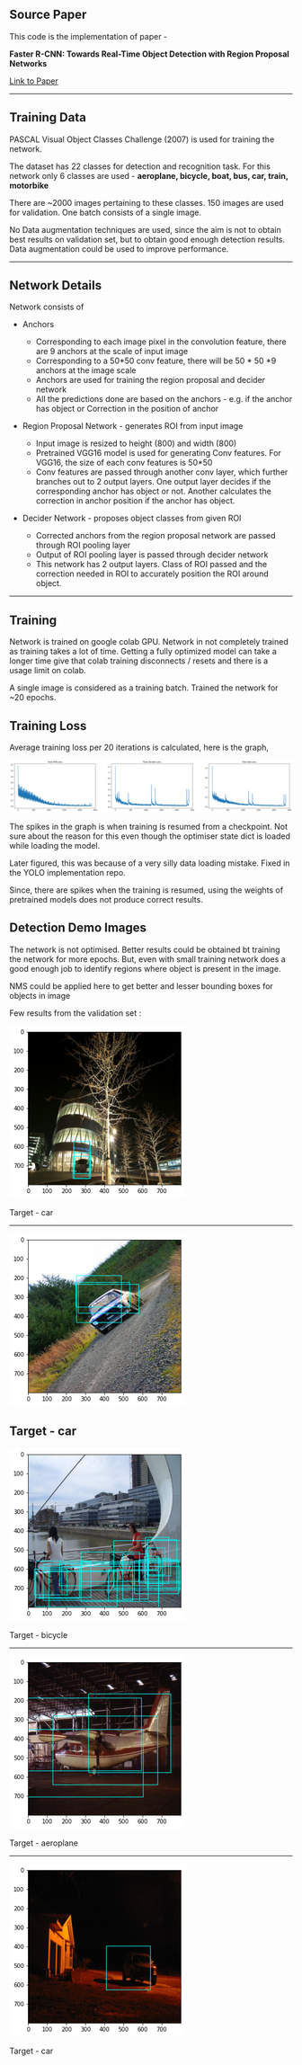 ## Source Paper

This code is the implementation of paper - 

**Faster R-CNN: Towards Real-Time Object Detection with Region Proposal Networks** 

[Link to Paper](https://arxiv.org/abs/1506.01497)

--------
## Training Data

PASCAL Visual Object Classes Challenge (2007) is used for training the network. 

The dataset has 22 classes for detection and recognition task. For this network only 6 classes are used - **aeroplane, bicycle, boat, bus, car, train, motorbike**

There are ~2000 images pertaining to these classes. 150 images are used for validation. One batch consists of a single image. 

No Data augmentation techniques are used, since the aim is not to obtain best results on validation set, but to obtain good enough detection results. Data augmentation could be used to improve performance.

--------

## Network Details

Network consists of 
* Anchors 
  * Corresponding to each image pixel in the convolution feature, there are 9 anchors at the scale of input image
  * Corresponding to a 50*50 conv feature, there will be 50 * 50 *9 anchors at the image scale 
  * Anchors are used for training the region proposal and decider network
  * All the predictions done are based on the anchors - e.g. if the anchor has object or Correction in the position of anchor
* Region Proposal Network - generates ROI from input image
  * Input image is resized to height (800) and width (800)
  * Pretrained VGG16 model is used for generating Conv features. For VGG16, the size of each conv features is 50*50 
  * Conv features are passed through another conv layer, which further branches out to 2 output layers. One output layer decides if the corresponding anchor has object or not. Another calculates the correction in anchor position if the anchor has object.

* Decider Network - proposes object classes from given ROI 
  * Corrected anchors from the region proposal network are passed through ROI pooling layer
  * Output of ROI pooling layer is passed through decider network
  * This network has 2 output layers. Class of ROI passed and the correction needed in ROI to accurately position the ROI around object. 



--------

## Training
Network is trained on google colab GPU. Network in not completely trained as training takes a lot of time. Getting a fully optimized model can take a longer time give that colab training disconnects / resets and there is a usage limit on colab. 

A single image is considered as a training batch. Trained the network for ~20 epochs. 


## Training Loss 

Average training loss per 20 iterations is calculated, here is the graph, 

![Training Loss](Images/training_loss.png)

The spikes in the graph is when training is resumed from a checkpoint. Not sure about the reason for this even though the optimiser state dict is loaded while loading the model. 

Later figured, this was because of a very silly data loading mistake. Fixed in the YOLO implementation repo. 

Since, there are spikes when the training is resumed, using the weights of pretrained models does not produce correct results. 



## Detection Demo Images 

The network is not optimised. Better results could be obtained bt training the network for more epochs. But, even with small training network does a good enough job to identify regions where object is present in the image. 

NMS could be applied here to get better and lesser bounding boxes for objects in image

Few results from the validation set :

![demo_image](Images/car.png)

Target - car

--- 
![demo_image](Images/car3.png)

Target - car
--- 
![demo_image](Images/bicycle.png)


Target - bicycle

--- 
![demo_image](Images/aeroplane.png)

Target - aeroplane

--- 
![demo_image](Images/car_2.png)

Target - car
